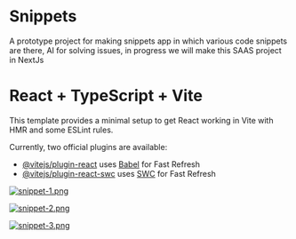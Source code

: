 # Snippets

A prototype project for making snippets app in which  various code snippets are there, AI for solving issues, in progress we will make this SAAS project in NextJs

# React + TypeScript + Vite

This template provides a minimal setup to get React working in Vite with HMR and some ESLint rules.

Currently, two official plugins are available:

- [@vitejs/plugin-react](https://github.com/vitejs/vite-plugin-react/blob/main/packages/plugin-react/README.md) uses [Babel](https://babeljs.io/) for Fast Refresh
- [@vitejs/plugin-react-swc](https://github.com/vitejs/vite-plugin-react-swc) uses [SWC](https://swc.rs/) for Fast Refresh


[![snippet-1.png](https://i.postimg.cc/c1hMgQ7P/snippet-1.png)](https://postimg.cc/MXcjgfFY)

[![snippet-2.png](https://i.postimg.cc/V6VfpZQ3/snippet-2.png)](https://postimg.cc/8JLgrHCH)

[![snippet-3.png](https://i.postimg.cc/ZKkBqn2X/snippet-3.png)](https://postimg.cc/yWPYQ1VT)

